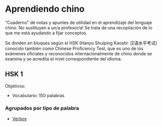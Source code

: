 # Aprendiendo chino

"Cuaderno" de notas y apuntes de utilidad en el aprendizaje del lenguaje chino. No sustituyen a un/a profesor/a! Se trata de una recopilación de lo que me está ayudando a fijar conceptos.

Se dividen en bloques según el HSK (Hanyu Shuiping Kaoshi: 汉语水平考试) conocido también como Chinese Proficiency Test, que es uno de los exámenes oficiales y reconocidos internacionalmente de chino donde se examina y se acredita el nivel correspondiente del idioma.

## HSK 1

Objetivos:

- Vocabulario: 150 palabras

### Agrupados por tipo de palabra

- [Verbos](/hsk1/verbos.md)
